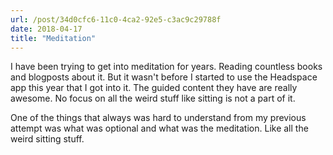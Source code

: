 ```yaml
---
url: /post/34d0cfc6-11c0-4ca2-92e5-c3ac9c29788f
date: 2018-04-17
title: "Meditation"
---
```


I have been trying to get into meditation for years. Reading countless books and blogposts about it. But it wasn't before I started to use the Headspace app this year that I got into it. The guided content they have are really awesome. No focus on all the weird stuff like sitting is not a part of it. 

One of the things that always was hard to understand from my previous attempt was what was optional and what was the meditation. Like all the weird sitting stuff. 